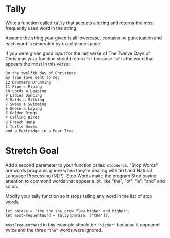 # Tally
Write a function called `tally` that accepts a string
and returns the most frequently used word in the string.

Assume the string your given is all lowercase, contains
no punctuation and each word is seperated by exactly one
space.

If you were given good input for the last verse of The Twelve Days
of Christmas your function should return `"a"` because `"a"` is
the word that appears the most in this verse:

```
On the twelfth day of Christmas
my true love sent to me:
12 Drummers Drumming
11 Pipers Piping
10 Lords a Leaping
9 Ladies Dancing
8 Maids a Milking
7 Swans a Swimming
6 Geese a Laying
5 Golden Rings
4 Calling Birds
3 French Hens
2 Turtle Doves
and a Partridge in a Pear Tree
```

# Stretch Goal
Add a second parameter to your function called `stopWords`.
"Stop Words" are words programs ignore when they're dealing
with text and Natural Language Processing (NLP). Stop Words
make the program Stop paying attention to commond words that
appear a lot, like "the", "of", "a", "and" and so on.

Modify your tally function so it stops talling any word
in the list of stop words.

```
let phrase = 'the the the crow flew higher and higher';
let mostFrequentWord = tally(phrase, ['the']);
```

`mostFrequentWord` in this example should be `"higher"` because
it appeared twice and the three `"the"` words were ignored.
